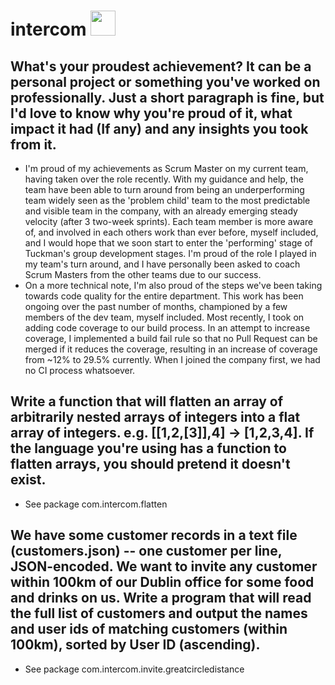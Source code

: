 # intercom <img src="http://seeklogo.com/images/I/intercom-logo-B222146C9B-seeklogo.com.png" width="40">


## What's your proudest achievement? It can be a personal project or something you've worked on professionally. Just a short paragraph is fine, but I'd love to know why you're proud of it, what impact it had (If any) and any insights you took from it.
 - I'm proud of my achievements as Scrum Master on my current team, having taken over the role recently. With my guidance and help, the team have been able to turn around from being an underperforming team widely seen as the 'problem child' team to the most predictable and visible team in the company, with an already emerging steady velocity (after 3 two-week sprints). Each team member is more aware of, and involved in each others work than ever before, myself included, and I would hope that we soon start to enter the 'performing' stage of Tuckman's group development stages. I'm proud of the role I played in my team's turn around, and I have personally been asked to coach Scrum Masters from the other teams due to our success.
 - On a more technical note, I'm also proud of the steps we've been taking towards code quality for the entire department. This work has been ongoing over the past number of months, championed by a few members of the dev team, myself included. Most recently, I took on adding code coverage to our build process. In an attempt to increase coverage, I implemented a build fail rule so that no Pull Request can be merged if it reduces the coverage, resulting in an increase of coverage from ~12% to 29.5% currently. When I joined the company first, we had no CI process whatsoever. 
   
## Write a function that will flatten an array of arbitrarily nested arrays of integers into a flat array of integers. e.g. [[1,2,[3]],4] → [1,2,3,4]. If the language you're using has a function to flatten arrays, you should pretend it doesn't exist.
  - See package com.intercom.flatten
## We have some customer records in a text file (customers.json) -- one customer per line, JSON-encoded. We want to invite any customer within 100km of our Dublin office for some food and drinks on us. Write a program that will read the full list of customers and output the names and user ids of matching customers (within 100km), sorted by User ID (ascending).
  - See package com.intercom.invite.greatcircledistance
